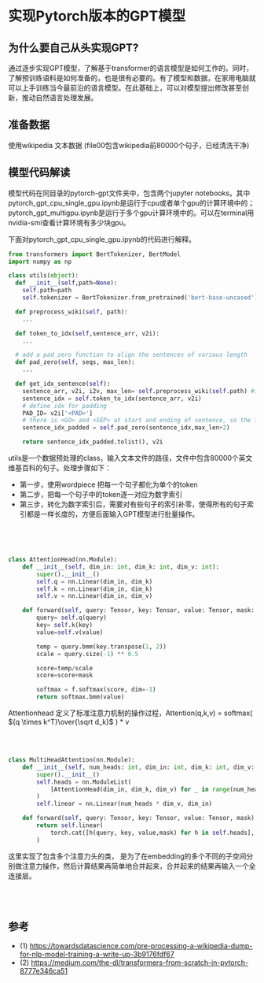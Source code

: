 # 实现Pytorch版本的GPT模型

## 为什么要自己从头实现GPT?

通过逐步实现GPT模型，了解基于transformer的语言模型是如何工作的。同时，了解预训练语料是如何准备的，也是很有必要的。有了模型和数据，在家用电脑就可以上手训练当今最前沿的语言模型。在此基础上，可以对模型提出修改甚至创新，推动自然语言处理发展。

## 准备数据

使用wikipedia 文本数据 (file00包含wikipedia前80000个句子，已经清洗干净)


## 模型代码解读

模型代码在同目录的pytorch-gpt文件夹中，包含两个jupyter notebooks。其中pytorch_gpt_cpu_single_gpu.ipynb是运行于cpu或者单个gpu的计算环境中的；pytorch_gpt_multigpu.ipynb是运行于多个gpu计算环境中的。可以在terminal用nvidia-smi查看计算环境有多少块gpu。

下面对pytorch_gpt_cpu_single_gpu.ipynb的代码进行解释。

```python
from transformers import BertTokenizer, BertModel
import numpy as np

class utils(object):
  def __init__(self,path=None):
    self.path=path
    self.tokenizer = BertTokenizer.from_pretrained('bert-base-uncased')

  def preprocess_wiki(self, path):
    ...

  def token_to_idx(self,sentence_arr, v2i):
    ...

  # add a pad_zero function to align the sentences of various length
  def pad_zero(self, seqs, max_len):
    ...

  def get_idx_sentence(self):
    sentence_arr, v2i, i2v, max_len= self.preprocess_wiki(self.path) #input is part of wiki data, for demo usage
    sentence_idx = self.token_to_idx(sentence_arr, v2i)
    # define idx for padding
    PAD_ID= v2i['<PAD>']
    # there is <GO> and <SEP> at start and ending of sentence, so the full length should be 100+2=102
    sentence_idx_padded = self.pad_zero(sentence_idx,max_len+2)

    return sentence_idx_padded.tolist(), v2i
```
utils是一个数据预处理的class，输入文本文件的路径，文件中包含80000个英文维基百科的句子。处理步骤如下：

* 第一步，使用wordpiece 把每一个句子都化为单个的token
* 第二步，把每一个句子中的token逐一对应为数字索引
* 第三步，转化为数字索引后，需要对有些句子的索引补零，使得所有的句子索引都是一样长度的，方便后面输入GPT模型进行批量操作。

<br />
<br />

```python

class AttentionHead(nn.Module):
    def __init__(self, dim_in: int, dim_k: int, dim_v: int):
        super().__init__()
        self.q = nn.Linear(dim_in, dim_k)
        self.k = nn.Linear(dim_in, dim_k)
        self.v = nn.Linear(dim_in, dim_v)

    def forward(self, query: Tensor, key: Tensor, value: Tensor, mask: Tensor) -> Tensor:  ## 传入mask 
        query= self.q(query)
        key= self.k(key)
        value=self.v(value)

        temp = query.bmm(key.transpose(1, 2))
        scale = query.size(-1) ** 0.5

        score=temp/scale
        score=score+mask

        softmax = f.softmax(score, dim=-1)
        return softmax.bmm(value)
 ```
Attentionhead 定义了标准注意力机制的操作过程，Attention(q,k,v) = softmax( ${q \times k^T}\over{\sqrt d_k}$ ) * v


<br />
<br />


```python
class MultiHeadAttention(nn.Module):
    def __init__(self, num_heads: int, dim_in: int, dim_k: int, dim_v: int):
        super().__init__()
        self.heads = nn.ModuleList(
            [AttentionHead(dim_in, dim_k, dim_v) for _ in range(num_heads)]
        )
        self.linear = nn.Linear(num_heads * dim_v, dim_in)

    def forward(self, query: Tensor, key: Tensor, value: Tensor, mask) -> Tensor: ## 传入mask
        return self.linear(
            torch.cat([h(query, key, value,mask) for h in self.heads], dim=-1)
        )

 ```

这里实现了包含多个注意力头的类， 是为了在embedding的多个不同的子空间分别做注意力操作，然后计算结果再简单地合并起来，合并起来的结果再输入一个全连接层。

<br />
<br />



## 参考
* (1) https://towardsdatascience.com/pre-processing-a-wikipedia-dump-for-nlp-model-training-a-write-up-3b9176fdf67
* (2) https://medium.com/the-dl/transformers-from-scratch-in-pytorch-8777e346ca51
